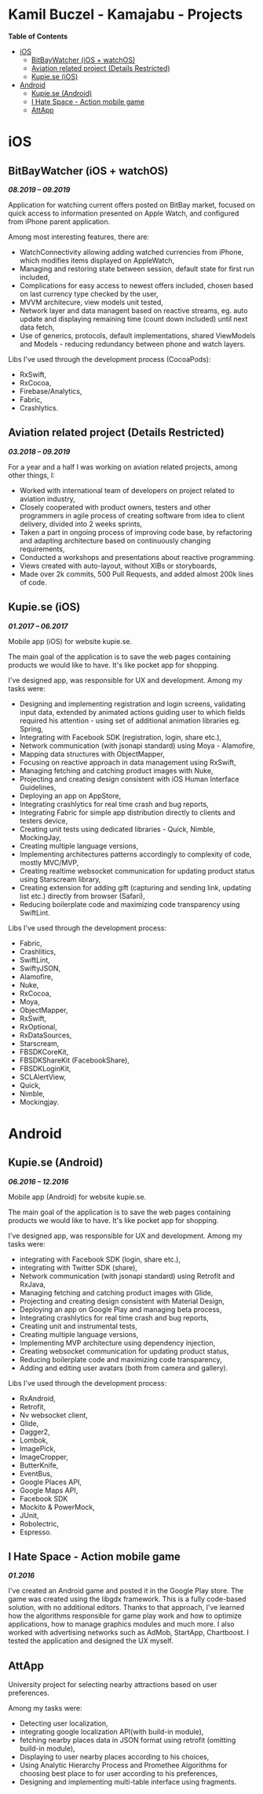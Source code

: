 # Kamil Buczel - Kamajabu - Projects

**Table of Contents**

- [iOS](#ios)
  - [BitBayWatcher (iOS + watchOS)](#bitbaywatcher-ios--watchos)
  - [Aviation related project (Details Restricted)](#aviation-related-project-details-restricted)
  - [Kupie.se (iOS)](#kupiese-ios)
- [Android](#android)
  - [Kupie.se (Android)](#kupiese-android)
  - [I Hate Space - Action mobile game](#i-hate-space---action-mobile-game)
  - [AttApp](#attapp)

# iOS

## BitBayWatcher (iOS + watchOS)
***08.2019 – 09.2019***

Application for watching current offers posted on BitBay market, focused on quick access to information presented on Apple Watch, and configured from iPhone parent application.

Among most interesting features, there are:
- WatchConnectivity allowing adding watched currencies from iPhone, which modifies items displayed on AppleWatch,
- Managing and restoring state between session, default state for first run included,
- Complications for easy access to newest offers included, chosen based on last currency type checked by the user,
- MVVM architecure, view models unit tested,
- Network layer and data managent based on reactive streams, eg. auto update and displaying remaining time (count down included) until next data fetch,
- Use of generics, protocols, default implementations, shared ViewModels and Models - reducing redundancy between phone and watch layers.

Libs I've used through the development process (CocoaPods): 
- RxSwift,
- RxCocoa,
- Firebase/Analytics,
- Fabric,
- Crashlytics.

## Aviation related project (Details Restricted)
***03.2018 – 09.2019***

For a year and a half I was working on aviation related projects, among other things, I:
- Worked with international team of developers on project related to aviation industry,
- Closely cooperated with product owners, testers and other programmers in agile process of creating software from idea to client delivery, divided into 2 weeks sprints,
- Taken a part in ongoing process of improving code base, by refactoring and adapting architecture based on continuously changing requirements,
- Conducted a workshops and presentations about reactive programming.
- Views created with auto-layout, without XIBs or storyboards,
- Made over 2k commits, 500 Pull Requests, and added almost 200k lines of code.

## Kupie.se (iOS)
***01.2017 – 06.2017***

Mobile app (iOS) for website kupie.se. 

The main goal of the application is to save the web pages containing products we would like to have. It's like pocket app for shopping.

I've designed app, was responsible for UX and development. Among my tasks were:
- Designing and implementing registration and login screens, validating input data, extended by animated actions guiding user to which fields required his attention - using set of additional animation libraries eg. Spring,
- Integrating with Facebook SDK (registration, login, share etc.),
- Network communication (with jsonapi standard) using Moya - Alamofire,
- Mapping data structures with ObjectMapper,
- Focusing on reactive approach in data management using RxSwift,
- Managing fetching and catching product images with Nuke,
- Projecting and creating design consistent with iOS Human Interface Guidelines,
- Deploying an app on AppStore,
- Integrating crashlytics for real time crash and bug reports,
- Integrating Fabric for simple app distribution directly to clients and testers device,
- Creating unit tests using dedicated libraries - Quick, Nimble, MockingJay,
- Creating multiple language versions,
- Implementing architectures patterns accordingly to complexity of code, mostly MVC/MVP,
- Creating realtime websocket communication for updating product status using Starscream library,
- Creating extension for adding gift (capturing and sending link, updating list etc.) directly from browser (Safari),
- Reducing boilerplate code and maximizing code transparency using SwiftLint.

Libs I've used through the development process: 
- Fabric,
- Crashlitics,
- SwiftLint,
- SwiftyJSON,
- Alamofire,
- Nuke,
- RxCocoa,
- Moya,
- ObjectMapper,
- RxSwift,
- RxOptional,
- RxDataSources,
- Starscream,
- FBSDKCoreKit,
- FBSDKShareKit (FacebookShare),
- FBSDKLoginKit,
- SCLAlertView,
- Quick,
- Nimble,
- Mockingjay.

# Android

## Kupie.se (Android)
***06.2016 – 12.2016***

Mobile app (Android) for website kupie.se. 

The main goal of the application is to save the web pages containing products we would like to have. It's like pocket app for shopping.

I've designed app, was responsible for UX and development. Among my tasks were:
- integrating with Facebook SDK (login, share etc.),
- integrating with Twitter SDK (share),
- Network communication (with jsonapi standard) using Retrofit and RxJava,
- Managing fetching and catching product images with Glide,
- Projecting and creating design consistent with Material Design,
- Deploying an app on Google Play and managing beta process,
- Integrating crashlytics for real time crash and bug reports,
- Creating unit and instrumental tests,
- Creating multiple language versions,
- Implementing MVP architecture using dependency injection,
- Creating websocket communication for updating product status,
- Reducing boilerplate code and maximizing code transparency,
- Adding and editing user avatars (both from camera and gallery).

Libs I've used through the development process: 
- RxAndroid,
- Retrofit,
- Nv websocket client,
- Glide,
- Dagger2,
- Lombok,
- ImagePick,
- ImageCropper,
- ButterKnife,
- EventBus,
- Google Places API,
- Google Maps API,
- Facebook SDK
- Mockito & PowerMock,
- JUnit,
- Robolectric,
- Espresso.

## I Hate Space - Action mobile game

***01.2016***

I've created an Android game and posted it in the Google Play store. The game was created using the libgdx framework. This is a fully code-based solution, with no additional editors. Thanks to that approach, I've learned how the algorithms responsible for game play work and how to optimize applications, how to manage graphics modules and much more. I also worked with advertising networks such as AdMob, StartApp, Chartboost. I tested the application and designed the UX myself.

## AttApp

University project for selecting nearby attractions based on user preferences.

Among my tasks were:
- Detecting user localization,
- integrating google localization API(with build-in module),
- fetching nearby places data in JSON format using retrofit (omitting build-in module),
- Displaying to user nearby places according to his choices,
- Using Analytic Hierarchy Process and Promethee Algorithms for choosing best place to for user according to his preferences,
- Designing and implementing multi-table interface using fragments.
